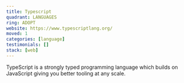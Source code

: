 ```yaml
---
title: Typescript
quadrant: LANGUAGES
ring: ADOPT
website: https://www.typescriptlang.org/
moved: 1
categories: [language]
testimonials: []
stack: [web]
---
```


TypeScript is a strongly typed programming language which builds on JavaScript giving you better tooling at any scale.